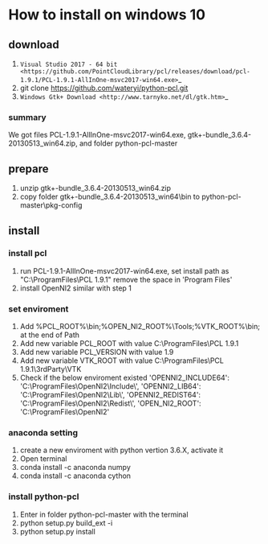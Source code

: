 # How to install on windows 10

## download
1. `Visual Studio 2017 - 64 bit <https://github.com/PointCloudLibrary/pcl/releases/download/pcl-1.9.1/PCL-1.9.1-AllInOne-msvc2017-win64.exe>`_
2. git clone https://github.com/wateryi/python-pcl.git
3. `Windows Gtk+ Download <http://www.tarnyko.net/dl/gtk.htm>`_
### summary
We got files PCL-1.9.1-AllInOne-msvc2017-win64.exe, gtk+-bundle_3.6.4-20130513_win64.zip, and folder python-pcl-master
## prepare
1. unzip gtk+-bundle_3.6.4-20130513_win64.zip
2. copy folder gtk+-bundle_3.6.4-20130513_win64\bin to python-pcl-master\pkg-config

## install
### install pcl
1. run PCL-1.9.1-AllInOne-msvc2017-win64.exe, set install path as "C:\ProgramFiles\PCL 1.9.1" remove the space in 'Program Files'
2. install OpenNI2 similar with step 1

### set enviroment 
1. Add %PCL_ROOT%\bin\;%OPEN_NI2_ROOT%\Tools;%VTK_ROOT%\bin; at the end of Path
2. Add new variable PCL_ROOT with value C:\ProgramFiles\PCL 1.9.1
3. Add new variable PCL_VERSION with value 1.9
4. Add new variable VTK_ROOT with value C:\ProgramFiles\PCL 1.9.1\3rdParty\VTK
5. Check if the below enviroment existed
              'OPENNI2_INCLUDE64': 'C:\\ProgramFiles\\OpenNI2\\Include\\',
              'OPENNI2_LIB64': 'C:\\ProgramFiles\\OpenNI2\\Lib\\',
              'OPENNI2_REDIST64': 'C:\\ProgramFiles\\OpenNI2\\Redist\\',
              'OPEN_NI2_ROOT': 'C:\\ProgramFiles\\OpenNI2'
### anaconda setting
1. create a new enviroment with python vertion 3.6.X, activate it
2. Open terminal
2. conda install -c anaconda numpy
3. conda install -c anaconda cython

### install python-pcl
1. Enter in folder python-pcl-master with the terminal
2. python setup.py build_ext -i
3. python setup.py install
